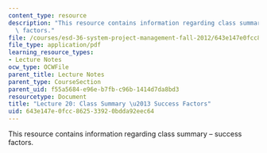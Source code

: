 ```yaml
---
content_type: resource
description: "This resource contains information regarding class summary \u2013 success\
  \ factors."
file: /courses/esd-36-system-project-management-fall-2012/643e147e0fcc862533920bdda92eec64_MITESD_36F12_Lec20.pdf
file_type: application/pdf
learning_resource_types:
- Lecture Notes
ocw_type: OCWFile
parent_title: Lecture Notes
parent_type: CourseSection
parent_uid: f55a5684-e96e-b7fb-c96b-1414d7da8bd3
resourcetype: Document
title: "Lecture 20: Class Summary \u2013 Success Factors"
uid: 643e147e-0fcc-8625-3392-0bdda92eec64
---
```

This resource contains information regarding class summary – success factors.

